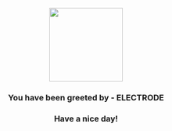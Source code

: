 <p align="center">
            <img src="https://raw.githubusercontent.com/PokeAPI/sprites/master/sprites/pokemon/101.png" width="150" height="150">
          </p>
          <h3 align="center">You have been greeted by - <b>ELECTRODE</b></h3>
          <h3 align="center">Have a nice day!</h3>
